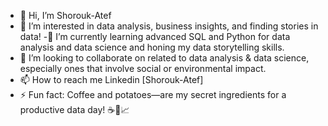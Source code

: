 - 👋 Hi, I’m Shorouk-Atef
- 👀 I’m interested in data analysis, business insights, and finding stories in data!
-🌱 I’m currently learning advanced SQL and Python for data analysis and data science and honing my data storytelling skills.
- 💞️ I’m looking to collaborate on related to data analysis & data science, especially ones that involve social or environmental impact.
- 📫 How to reach me Linkedin [Shorouk-Atef]
- ⚡ Fun fact: Coffee and potatoes—are my secret ingredients for a productive data day! ☕🍟📈
